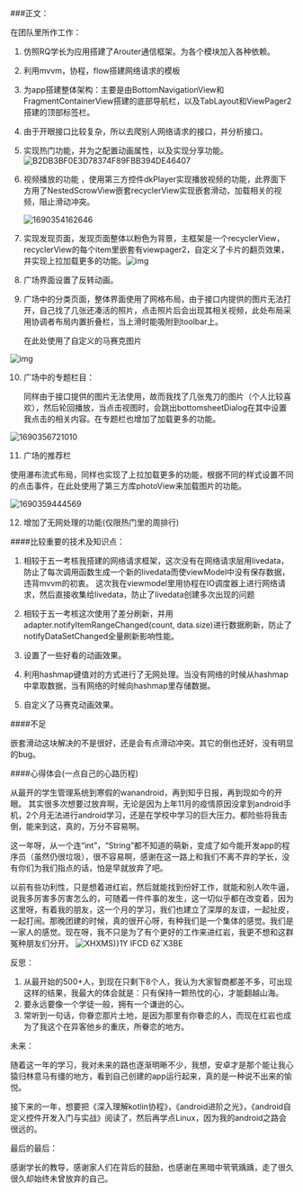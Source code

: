 ###正文：

在团队里所作工作：

1. 仿照RQ学长为应用搭建了Arouter通信框架。为各个模块加入各种依赖。
2. 利用mvvm，协程，flow搭建网络请求的模板
3. 为app搭建整体架构：主要是由BottomNavigationView和FragmentContainerView搭建的底部导航栏，以及TabLayout和ViewPager2搭建的顶部标签栏。
4. 由于开眼接口比较复杂，所以去爬别人网络请求的接口，并分析接口。
5. 实现热门功能，并为之配置动画属性，以及实现分享功能。
![B2DB3BF0E3D78374F89FBB394DE46407](https://github.com/Gentlemuqiu/SumTest/assets/115886697/e359d1d1-3f6c-44bc-9d2b-130cc23afb8d)


6. 视频播放的功能 ，使用第三方控件dkPlayer实现播放视频的功能，此界面下方用了NestedScrowView嵌套recyclerView实现嵌套滑动，加载相关的视频，阻止滑动冲突。

   ![1690354162646](https://github.com/Gentlemuqiu/SumTest/blob/Lixh_feature/images/1690354162646.gif)

7. 实现发现页面，发现页面整体以粉色为背景，主框架是一个recyclerView，recyclerView的每个item里嵌套有viewpager2，自定义了卡片的翻页效果，并实现上拉加载更多的功能。![img](https://github.com/Gentlemuqiu/SumTest/blob/Lixh_feature/images/1697742AA9137F557BB8155B0405E418.gif)

8. 广场界面设置了反转动画。

9. 广场中的分类页面，整体界面使用了网格布局，由于接口内提供的图片无法打开，自己找了几张还凑活的照片，点击照片后会出现其相关视频，此处布局采用协调者布局内置折叠栏，当上滑时能吸附到toolbar上。

   在此处使用了自定义的马赛克图片

![img](https://github.com/Gentlemuqiu/SumTest/blob/Lixh_feature/images/1F177105B7377B388A54BA29C5C69975.gif)

10. 广场中的专题栏目：

    同样由于接口提供的图片无法使用，故而我找了几张鬼刀的图片（个人比较喜欢），然后轮回播放，当点击视图时，会跳出bottomsheetDialog在其中设置我点击的相关内容。在专题栏也增加了加载更多的功能。

![1690356721010](https://github.com/Gentlemuqiu/SumTest/blob/Lixh_feature/images/1690356721010.gif)

11. 广场的推荐栏

使用瀑布流式布局，同样也实现了上拉加载更多的功能，根据不同的样式设置不同的点击事件，在此处使用了第三方库photoView来加载图片的功能。

![1690359444569](https://github.com/Gentlemuqiu/SumTest/blob/Lixh_feature/images/1690359444569.gif)

12. 增加了无网处理的功能(仅限热门里的周排行)

####比较重要的技术及知识点：

1. 相较于五一考核我搭建的网络请求框架，这次没有在网络请求层用livedata，防止了每次调用函数生成一个新的livedata而使viewModel中没有保存数据，违背mvvm的初衷。 这次我在viewmodel里用协程在IO调度器上进行网络请求，然后直接收集给livedata，防止了livedata创建多次出现的问题

2. 相较于五一考核这次使用了差分刷新，并用adapter.notifyItemRangeChanged(count, data.size)进行数据刷新，防止了notifyDataSetChanged全量刷新影响性能。

3. 设置了一些好看的动画效果。
4. 利用hashmap键值对的方式进行了无网处理。当没有网络的时候从hashmap中拿取数据，当有网络的时候向hashmap里存储数据。
5. 自定义了马赛克动画效果。

####不足

嵌套滑动这块解决的不是很好，还是会有点滑动冲突。其它的倒也还好，没有明显的bug。

####心得体会(一点自己的心路历程)

从最开的学生管理系统到寒假的wanandroid，再到知乎日报，再到现如今的开眼。 其实很多次想要过放弃啊，无论是因为上年11月的疫情原因没拿到android手机，2个月无法进行android学习，还是在学校中学习的巨大压力。都险些将我击倒，能来到这，真的，万分不容易啊。

这一年呀，从一个连“int”，“String”都不知道的萌新，变成了如今能开发app的程序员（虽然仍很垃圾），很不容易啊，感谢在这一路上和我们不离不弃的学长，没有你们为我们指点的话，怕是早就放弃了吧。

以前有些功利性，只是想着进红岩，然后就能找到份好工作，就能和别人吹牛逼，说我多厉害多厉害怎么的，可随着一件件事的发生，这一切似乎都在改变着，因为这里呀，有着我的朋友，这一个月的学习，我们也建立了深厚的友谊，一起扯皮，一起打闹。那晚团建的时候，真的很开心呀，有种我们是一个集体的感觉。我们是一家人的感觉。现在呀，我不只是为了有个更好的工作来进红岩，我更不想和这群冤种朋友们分开。
![XHXMS)}1Y IFCD 6Z`X3BE](https://github.com/Gentlemuqiu/SumTest/assets/115886697/2601eb55-a25c-4690-bc8e-e83ed6ad134f)


反思：

1. 从最开始的500+人，到现在只剩下8个人，我认为大家智商都差不多，可出现这样的结果，我最大的体会就是：只有保持一颗热忱的心，才能翻越山海。
2. 要永远要像一个学徒一般，拥有一个谦逊的心。
3. 常听到一句话，你眷恋那片土地，是因为那里有你眷恋的人，而现在红岩也成为了我这个在异客他乡的重庆，所眷恋的地方。

未来：

随着这一年的学习，我对未来的路也逐渐明晰不少，我想，安卓才是那个能让我心猿归林意马有缰的地方，看到自己创建的app运行起来，真的是一种说不出来的愉悦。

接下来的一年，想要把《深入理解kotlin协程》，《android进阶之光》，《android自定义控件开发入门与实战》阅读了，然后再学点Linux，因为我的android之路会很远的。

最后的最后：

感谢学长的教导，感谢家人们在背后的鼓励，也感谢在黑暗中茕茕踽踽，走了很久很久却始终未曾放弃的自己。

